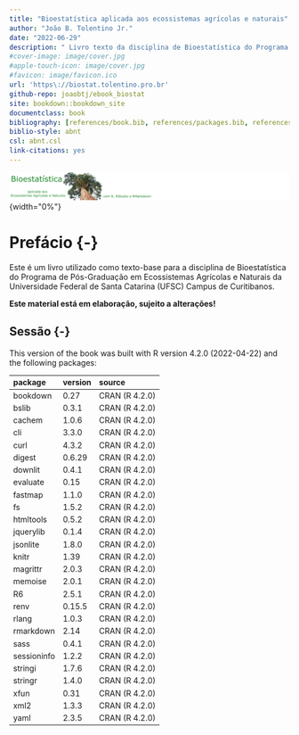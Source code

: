 ```yaml
--- 
title: "Bioestatística aplicada aos ecossistemas agrícolas e naturais"
author: "João B. Tolentino Jr."
date: "2022-06-29"
description: " Livro texto da disciplina de Bioestatística do Programa de Pós-graduação em Ecossistemas Agrícolas e Naturais."
#cover-image: image/cover.jpg
#apple-touch-icon: image/cover.jpg
#favicon: image/favicon.ico
url: 'https\://biostat.tolentino.pro.br'
github-repo: joaobtj/ebook_biostat
site: bookdown::bookdown_site
documentclass: book
bibliography: [references/book.bib, references/packages.bib, references/article.bib]
biblio-style: abnt
csl: abnt.csl
link-citations: yes
---
```


![](image/biostat.png){width="0%"}


# Prefácio {-}

Este é um livro utilizado como texto-base para a disciplina de Bioestatística do Programa de Pós-Graduação em Ecossistemas Agrícolas e Naturais da Universidade Federal de Santa Catarina (UFSC) Campus de Curitibanos. 

**Este material está em elaboração, sujeito a alterações!**

## Sessão {-}


This version of the book was built with R version 4.2.0 (2022-04-22) and the following packages:


|package     |version |source         |
|:-----------|:-------|:--------------|
|bookdown    |0.27    |CRAN (R 4.2.0) |
|bslib       |0.3.1   |CRAN (R 4.2.0) |
|cachem      |1.0.6   |CRAN (R 4.2.0) |
|cli         |3.3.0   |CRAN (R 4.2.0) |
|curl        |4.3.2   |CRAN (R 4.2.0) |
|digest      |0.6.29  |CRAN (R 4.2.0) |
|downlit     |0.4.1   |CRAN (R 4.2.0) |
|evaluate    |0.15    |CRAN (R 4.2.0) |
|fastmap     |1.1.0   |CRAN (R 4.2.0) |
|fs          |1.5.2   |CRAN (R 4.2.0) |
|htmltools   |0.5.2   |CRAN (R 4.2.0) |
|jquerylib   |0.1.4   |CRAN (R 4.2.0) |
|jsonlite    |1.8.0   |CRAN (R 4.2.0) |
|knitr       |1.39    |CRAN (R 4.2.0) |
|magrittr    |2.0.3   |CRAN (R 4.2.0) |
|memoise     |2.0.1   |CRAN (R 4.2.0) |
|R6          |2.5.1   |CRAN (R 4.2.0) |
|renv        |0.15.5  |CRAN (R 4.2.0) |
|rlang       |1.0.3   |CRAN (R 4.2.0) |
|rmarkdown   |2.14    |CRAN (R 4.2.0) |
|sass        |0.4.1   |CRAN (R 4.2.0) |
|sessioninfo |1.2.2   |CRAN (R 4.2.0) |
|stringi     |1.7.6   |CRAN (R 4.2.0) |
|stringr     |1.4.0   |CRAN (R 4.2.0) |
|xfun        |0.31    |CRAN (R 4.2.0) |
|xml2        |1.3.3   |CRAN (R 4.2.0) |
|yaml        |2.3.5   |CRAN (R 4.2.0) |

 



